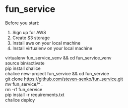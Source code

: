 # fun_service

Before you start:<br/>

<ol>
<li>Sign up for AWS</li>
<li>Create S3 storage</li>
<li>Install aws on your local machine</li>
<li>Install virtualenv on your local machine</li>
</ol>

virtualenv fun_service_venv && cd fun_service_venv<br/>
source bin/activate<br/>
pip install chalice<br/>
chalice new-project fun_service && cd fun_service<br/>
git clone https://github.com/steven-senko/fun_service.git<br/>
mv fun_service/* .<br/>
rm -rf fun_service<br/>
pip install -r requirements.txt<br/>
chalice deploy<br/>

